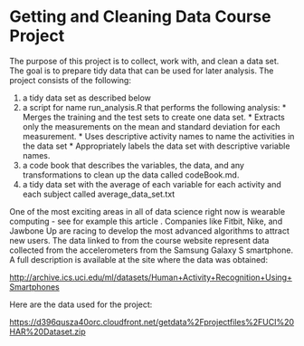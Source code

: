 # Getting and Cleaning Data Course Project

The purpose of this project is to collect, work with, and clean a data set. The goal is to prepare tidy data that can be used for later analysis. The project consists of the following:

  1) a tidy data set as described below
  2) a script for name run_analysis.R that performs the following analysis:
          * Merges the training and the test sets to create one data set.
          * Extracts only the measurements on the mean and standard deviation for each measurement.
          * Uses descriptive activity names to name the activities in the data set
          * Appropriately labels the data set with descriptive variable names.
  3) a code book that describes the variables, the data, and any transformations to clean up the data called codeBook.md. 
  4) a tidy data set with the average of each variable for each activity and each subject called average_data_set.txt

One of the most exciting areas in all of data science right now is wearable computing - see for example this article . Companies like Fitbit, Nike, and Jawbone Up are racing to develop the most advanced algorithms to attract new users. The data linked to from the course website represent data collected from the accelerometers from the Samsung Galaxy S smartphone. A full description is available at the site where the data was obtained:

http://archive.ics.uci.edu/ml/datasets/Human+Activity+Recognition+Using+Smartphones

Here are the data used for the project:

https://d396qusza40orc.cloudfront.net/getdata%2Fprojectfiles%2FUCI%20HAR%20Dataset.zip


